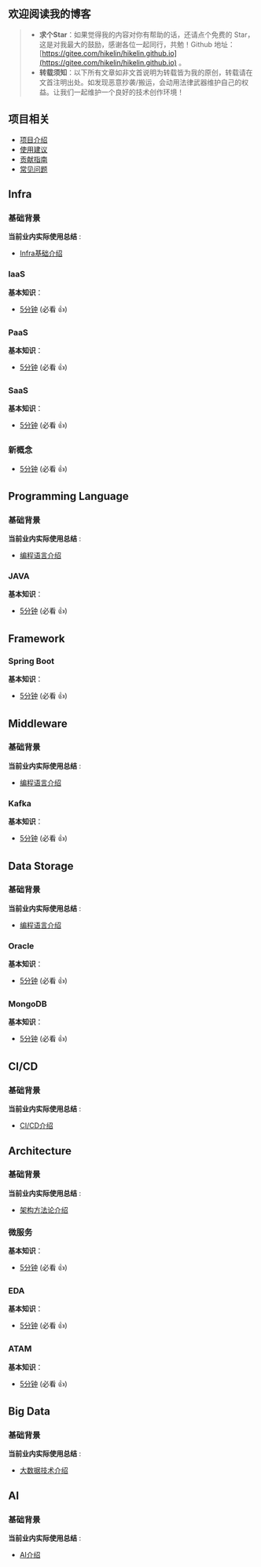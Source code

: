 ## 欢迎阅读我的博客

> - **求个Star**：如果觉得我的内容对你有帮助的话，还请点个免费的 Star，这是对我最大的鼓励，感谢各位一起同行，共勉！Github 地址：[https://gitee.com/hikelin/hikelin.github.io](https://gitee.com/hikelin/hikelin.github.io) 。
> - **转载须知**：以下所有文章如非文首说明为转载皆为我的原创，转载请在文首注明出处。如发现恶意抄袭/搬运，会动用法律武器维护自己的权益。让我们一起维护一个良好的技术创作环境！

## 项目相关

- [项目介绍](./intro.md)
- [使用建议](./read-suggestion.md)
- [贡献指南](./contribution-guideline.md)
- [常见问题](./faq.md)

## Infra

### 基础背景

**当前业内实际使用总结** :

- [Infra基础介绍](./infra/basis/infra-basic-01.md)

### IaaS

**基本知识**：

- [5分钟](./docs/infra/iaas/5-mins-overview.md) (必看 :+1:)

### PaaS

**基本知识**：

- [5分钟](./docs/infra/PaaS/5-mins-overview.md) (必看 :+1:)

### SaaS

**基本知识**：

- [5分钟](./docs/infra/SaaS/5-mins-overview.md) (必看 :+1:)

### 新概念

- [5分钟](./docs/infra/new-concept/5-mins-overview.md) (必看 :+1:)

## Programming Language

### 基础背景

**当前业内实际使用总结** :

- [编程语言介绍](./programming/basis/programming-basic-01.md)

### JAVA

**基本知识**：

- [5分钟](./docs/programming/java/5-mins-overview.md) (必看 :+1:)

## Framework

### Spring Boot

**基本知识**：

- [5分钟](./docs/framework/spring-boot/5-mins-overview.md) (必看 :+1:)


## Middleware

### 基础背景

**当前业内实际使用总结** :

- [编程语言介绍](./middleware/basis/middleware-basic-01.md)

### Kafka

**基本知识**：

- [5分钟](./docs/middleware/kafka/5-mins-overview.md) (必看 :+1:)


## Data Storage


### 基础背景

**当前业内实际使用总结** :

- [编程语言介绍](./data-storage/basis/data-storage-basic-01.md)


### Oracle

**基本知识**：

- [5分钟](./docs/data-storage/oracle/5-mins-overview.md) (必看 :+1:)


### MongoDB

**基本知识**：

- [5分钟](./docs/data-storage/mongodb/5-mins-overview.md) (必看 :+1:)


## CI/CD

### 基础背景

**当前业内实际使用总结** :

- [CI/CD介绍](./ci-cd/basis/ci-cd-basic-01.md)


## Architecture

### 基础背景

**当前业内实际使用总结** :

- [架构方法论介绍](./architecture/basis/architecture-basic-01.md)


### 微服务

**基本知识**：

- [5分钟](./docs/architecture/microservice/5-mins-overview.md) (必看 :+1:)

### EDA

**基本知识**：

- [5分钟](./docs/architecture/eda/5-mins-overview.md) (必看 :+1:)


### ATAM

**基本知识**：

- [5分钟](./docs/architecture/atam/5-mins-overview.md) (必看 :+1:)

## Big Data

### 基础背景

**当前业内实际使用总结** :

- [大数据技术介绍](./bigdata/basis/bigdata-basic-01.md)

## AI

### 基础背景

**当前业内实际使用总结** :

- [AI介绍](./ai/basis/ai-basic-01.md)

